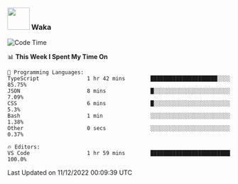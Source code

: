 ### <img src="https://media.giphy.com/media/VgCDAzcKvsR6OM0uWg/giphy.gif" width="50"> Waka

  <!--START_SECTION:waka-->
![Code Time](http://img.shields.io/badge/Code%20Time-1%2C136%20hrs%2014%20mins-blue)

📊 **This Week I Spent My Time On** 

```text
💬 Programming Languages: 
TypeScript               1 hr 42 mins        █████████████████████░░░░   85.75% 
JSON                     8 mins              █░░░░░░░░░░░░░░░░░░░░░░░░   7.09% 
CSS                      6 mins              █░░░░░░░░░░░░░░░░░░░░░░░░   5.3% 
Bash                     1 min               ░░░░░░░░░░░░░░░░░░░░░░░░░   1.38% 
Other                    0 secs              ░░░░░░░░░░░░░░░░░░░░░░░░░   0.37%

🔥 Editors: 
VS Code                  1 hr 59 mins        █████████████████████████   100.0%

```


 Last Updated on 11/12/2022 00:09:39 UTC
<!--END_SECTION:waka-->
